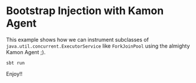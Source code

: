 # Bootstrap Injection with Kamon Agent

This example shows how we can instrument subclasses of `java.util.concurrent.ExecutorService` like `ForkJoinPool` using the almighty Kamon Agent ;).

```text
sbt run
```

Enjoy!!

